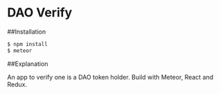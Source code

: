# DAO Verify

##Installation

```bash
$ npm install
$ meteor
```

##Explanation

An app to verify one is a DAO token holder. Build with Meteor, React and Redux.
